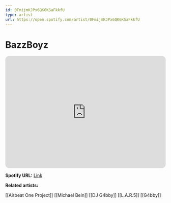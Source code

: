 ```yaml
---
id: 0FmijmKJPx6QK6KSaFkkfU
type: artist
url: https://open.spotify.com/artist/0FmijmKJPx6QK6KSaFkkfU
---
```

# BazzBoyz

<iframe style="border-radius:12px" src="https://open.spotify.com/embed/artist/0FmijmKJPx6QK6KSaFkkfU" width="100%" height="352" frameBorder="0" allowfullscreen="" allow="autoplay; clipboard-write; encrypted-media; fullscreen; picture-in-picture" loading="lazy"></iframe>

**Spotify URL:** [Link](https://open.spotify.com/artist/0FmijmKJPx6QK6KSaFkkfU)

**Related artists:**

[[Airbeat One Project]]
[[Michael Bein]]
[[DJ G4bby]]
[[L.A.R.5]]
[[G4bby]]
